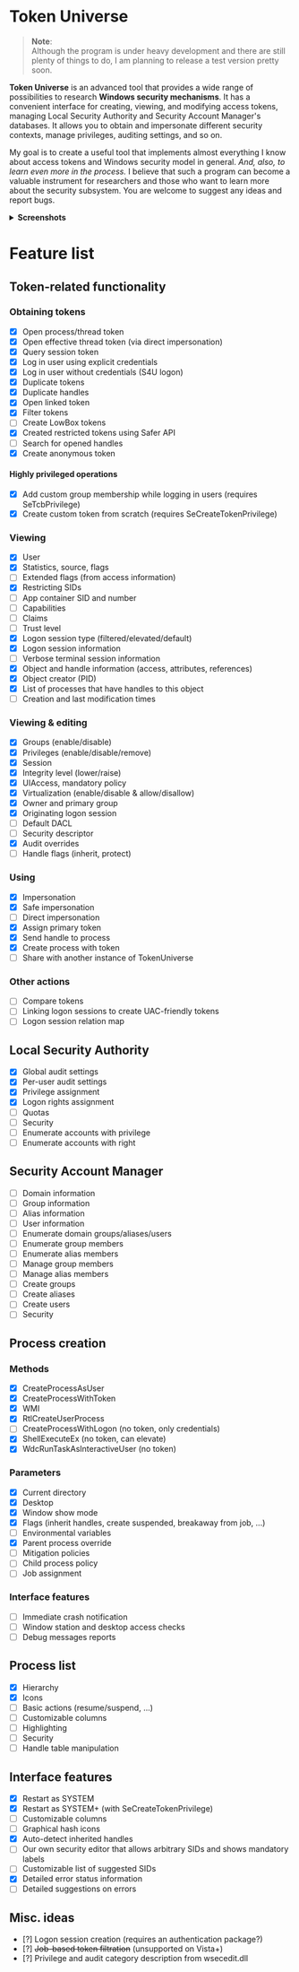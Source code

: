 # Token Universe

> **Note**:  
> Although the program is under heavy development and there are still plenty of things to do, I am planning to release a test version pretty soon.

**Token Universe** is an advanced tool that provides a wide range of possibilities to research **Windows security mechanisms**. It has a convenient interface for creating, viewing, and modifying access tokens, managing Local Security Authority and Security Account Manager's databases. It allows you to obtain and impersonate different security contexts, manage privileges, auditing settings, and so on.

My goal is to create a useful tool that implements almost everything I know about access tokens and Windows security model in general. *And, also, to learn even more in the process.* I believe that such a program can become a valuable instrument for researchers and those who want to learn more about the security subsystem. You are welcome to suggest any ideas and report bugs.

<details>
  <summary><b>Screenshots</b></summary>
  <img src="https://user-images.githubusercontent.com/30962924/59454197-391ce680-8e1a-11e9-8247-fad8d66b9899.png"/>&nbsp;
  <img src="https://user-images.githubusercontent.com/30962924/59454277-636ea400-8e1a-11e9-8013-1f04804e4c49.png"/>&nbsp;
  <img src="https://user-images.githubusercontent.com/30962924/59454348-8305cc80-8e1a-11e9-8353-214f7a06c617.png"/>&nbsp;
  <img src="https://user-images.githubusercontent.com/30962924/59454367-8b5e0780-8e1a-11e9-8204-5acc392d9bb0.png"/>&nbsp;
  <img src="https://user-images.githubusercontent.com/30962924/50378937-eeca6200-064d-11e9-944a-f168d2bc71c2.png"/>&nbsp;
  <img src="https://user-images.githubusercontent.com/30962924/50378940-06094f80-064e-11e9-8558-472062b290ef.png"/>&nbsp;
</details>

# Feature list

## Token-related functionality

### Obtaining tokens
 - [x] Open process/thread token
 - [x] Open effective thread token (via direct impersonation)
 - [x] Query session token
 - [x] Log in user using explicit credentials
 - [x] Log in user without credentials (S4U logon)
 - [x] Duplicate tokens
 - [x] Duplicate handles
 - [x] Open linked token
 - [x] Filter tokens
 - [ ] Create LowBox tokens
 - [x] Created restricted tokens using Safer API
 - [ ] Search for opened handles
 - [x] Create anonymous token

#### Highly privileged operations
 - [x] Add custom group membership while logging in users (requires SeTcbPrivilege)
 - [x] Create custom token from scratch (requires SeCreateTokenPrivilege)

### Viewing
 - [x] User
 - [x] Statistics, source, flags
 - [ ] Extended flags (from access information)
 - [x] Restricting SIDs
 - [ ] App container SID and number
 - [ ] Capabilities
 - [ ] Claims
 - [ ] Trust level
 - [x] Logon session type (filtered/elevated/default)
 - [x] Logon session information
 - [ ] Verbose terminal session information
 - [x] Object and handle information (access, attributes, references)
 - [x] Object creator (PID)
 - [x] List of processes that have handles to this object
 - [ ] Creation and last modification times

### Viewing & editing
 - [x] Groups (enable/disable)
 - [x] Privileges (enable/disable/remove)
 - [x] Session
 - [x] Integrity level (lower/raise)
 - [x] UIAccess, mandatory policy
 - [x] Virtualization (enable/disable & allow/disallow)
 - [x] Owner and primary group
 - [x] Originating logon session
 - [ ] Default DACL
 - [ ] Security descriptor
 - [x] Audit overrides
 - [ ] Handle flags (inherit, protect)

### Using
 - [x] Impersonation
 - [x] Safe impersonation
 - [ ] Direct impersonation
 - [x] Assign primary token
 - [x] Send handle to process
 - [x] Create process with token
 - [ ] Share with another instance of TokenUniverse

### Other actions
 - [ ] Compare tokens
 - [ ] Linking logon sessions to create UAC-friendly tokens
 - [ ] Logon session relation map

## Local Security Authority
 - [x] Global audit settings
 - [x] Per-user audit settings
 - [x] Privilege assignment
 - [x] Logon rights assignment
 - [ ] Quotas
 - [ ] Security
 - [ ] Enumerate accounts with privilege
 - [ ] Enumerate accounts with right

## Security Account Manager
 - [ ] Domain information
 - [ ] Group information
 - [ ] Alias information
 - [ ] User information
 - [ ] Enumerate domain groups/aliases/users
 - [ ] Enumerate group members
 - [ ] Enumerate alias members
 - [ ] Manage group members
 - [ ] Manage alias members
 - [ ] Create groups
 - [ ] Create aliases
 - [ ] Create users
 - [ ] Security

## Process creation

### Methods
 - [x] CreateProcessAsUser
 - [x] CreateProcessWithToken
 - [x] WMI
 - [x] RtlCreateUserProcess
 - [ ] CreateProcessWithLogon (no token, only credentials)
 - [x] ShellExecuteEx (no token, can elevate)
 - [x] WdcRunTaskAsInteractiveUser (no token)

### Parameters
 - [x] Current directory
 - [x] Desktop
 - [x] Window show mode
 - [x] Flags (inherit handles, create suspended, breakaway from job, ...)
 - [ ] Environmental variables
 - [x] Parent process override
 - [ ] Mitigation policies
 - [ ] Child process policy
 - [ ] Job assignment

### Interface features
 - [ ] Immediate crash notification
 - [ ] Window station and desktop access checks
 - [ ] Debug messages reports

## Process list
 - [x] Hierarchy
 - [x] Icons
 - [ ] Basic actions (resume/suspend, ...)
 - [ ] Customizable columns
 - [ ] Highlighting
 - [ ] Security
 - [ ] Handle table manipulation

## Interface features
 - [x] Restart as SYSTEM
 - [x] Restart as SYSTEM+ (with SeCreateTokenPrivilege)
 - [ ] Customizable columns
 - [ ] Graphical hash icons
 - [x] Auto-detect inherited handles
 - [ ] Our own security editor that allows arbitrary SIDs and shows mandatory labels
 - [ ] Customizable list of suggested SIDs
 - [x] Detailed error status information
 - [ ] Detailed suggestions on errors

## Misc. ideas
 - [?] Logon session creation (requires an authentication package?)
 - [?] ~~Job-based token filtration~~ (unsupported on Vista+)
 - [?] Privilege and audit category description from wsecedit.dll
